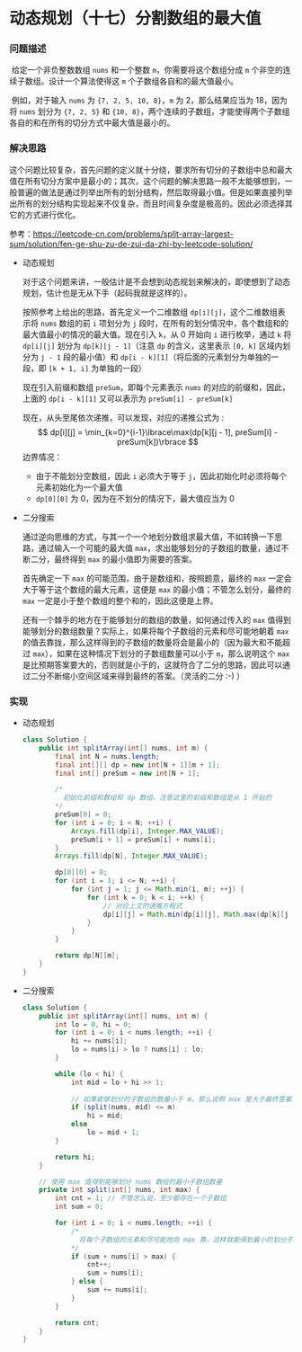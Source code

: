 # 动态规划（十七）分割数组的最大值

### 问题描述

​	给定一个非负整数数组 `nums` 和一个整数 `m`，你需要将这个数组分成 `m` 个非空的连续子数组。设计一个算法使得这 `m` 个子数组各自和的最大值最小。

​	例如，对于输入 `nums` 为 `{7, 2, 5, 10, 8}`，`m` 为 2，那么结果应当为 18，因为将 `nums`  划分为 `{7, 2, 5}` 和 `{10, 8}`，两个连续的子数组，才能使得两个子数组各自的和在所有的切分方式中最大值是最小的。

### 解决思路

这个问题比较复杂，首先问题的定义就十分绕，要求所有切分的子数组中总和最大值在所有切分方案中是最小的；其次，这个问题的解决思路一般不太能够想到，一般普遍的做法是通过列举出所有的划分结构，然后取得最小值。但是如果直接列举出所有的划分结构实现起来不仅复杂，而且时间复杂度是极高的。因此必须选择其它的方式进行优化。

参考：https://leetcode-cn.com/problems/split-array-largest-sum/solution/fen-ge-shu-zu-de-zui-da-zhi-by-leetcode-solution/

- 动态规划

  对于这个问题来讲，一般估计是不会想到动态规划来解决的，即使想到了动态规划，估计也是无从下手（起码我就是这样的）。

  按照参考上给出的思路，首先定义一个二维数组 `dp[i][j]`，这个二维数组表示将 `nums` 数组的前 `i` 项划分为 `j` 段时，在所有的划分情况中，各个数组和的最大值最小的情况的最大值。现在引入 `k`，从 0 开始向 `i` 进行枚举，通过 `k` 将 `dp[i][j]` 划分为 `dp[k][j - 1]`（注意 `dp` 的含义，这里表示 `[0, k]` 区域内划分为 `j - 1` 段的最小值）和 `dp[i - k][1]`（将后面的元素划分为单独的一段，即 `[k + 1, i]` 为单独的一段）

  现在引入前缀和数组 `preSum`，即每个元素表示 `nums` 的对应的前缀和，因此，上面的 `dp[i - k][1]` 又可以表示为 `preSum[i] - preSum[k]`

  现在，从头至尾依次递推，可以发现，对应的递推公式为 :
  $$
  dp[i][j] = \min_{k=0}^{i-1}\lbrace\max(dp[k][j - 1], preSum[i] - preSum[k])\rbrace
  $$
  边界情况：

  - 由于不能划分空数组，因此 `i` 必须大于等于 `j`，因此初始化时必须将每个元素初始化为一个最大值
  - `dp[0][0]` 为 0，因为在不划分的情况下，最大值应当为 0

- 二分搜索

  通过逆向思维的方式，与其一个一个地划分数组求最大值，不如转换一下思路，通过输入一个可能的最大值 `max`，求出能够划分的子数组的数量，通过不断二分，最终得到 `max` 的最小值即为需要的答案。

  首先确定一下 `max` 的可能范围，由于是数组和，按照题意，最终的 `max` 一定会大于等于这个数组的最大元素，这便是 `max` 的最小值；不管怎么划分，最终的 `max` 一定是小于整个数组的整个和的，因此这便是上界。

  还有一个棘手的地方在于能够划分的数组的数量，如何通过传入的 `max` 值得到能够划分的数组数量？实际上，如果将每个子数组的元素和尽可能地朝着 `max` 的值去靠拢，那么这样得到的子数组的数量将会是最小的（因为最大和不能超过 `max`），如果在这种情况下划分的子数组数量可以小于 `m`，那么说明这个 `max` 是比预期答案要大的，否则就是小于的，这就符合了二分的思路，因此可以通过二分不断缩小空间区域来得到最终的答案。（灵活的二分 :-) ）

### 实现

- 动态规划

  ```java
  class Solution {
      public int splitArray(int[] nums, int m) {
          final int N = nums.length;
          final int[][] dp = new int[N + 1][m + 1];
          final int[] preSum = new int[N + 1];
  
          /*
          	初始化前缀和数组和 dp 数组，注意这里的前缀和数组是从 1 开始的
          */
          preSum[0] = 0;
          for (int i = 0; i < N; ++i) {
              Arrays.fill(dp[i], Integer.MAX_VALUE);
              preSum[i + 1] = preSum[i] + nums[i];
          }
          Arrays.fill(dp[N], Integer.MAX_VALUE);
  
          dp[0][0] = 0;
          for (int i = 1; i <= N; ++i) {
              for (int j = 1; j <= Math.min(i, m); ++j) {
                  for (int k = 0; k < i; ++k) {
                      // 对应上文的递推方程式
                      dp[i][j] = Math.min(dp[i][j], Math.max(dp[k][j - 1], preSum[i] - preSum[k]));
                  }
              }
          }
  
          return dp[N][m];
      }
  }
  ```

  

- 二分搜索

  ```java
  class Solution {
      public int splitArray(int[] nums, int m) {
          int lo = 0, hi = 0;
          for (int i = 0; i < nums.length; ++i) {
              hi += nums[i];
              lo = nums[i] > lo ? nums[i] : lo;
          }
  
          while (lo < hi) {
              int mid = lo + hi >> 1;
              
              // 如果能够划分的子数组的数量小于 m，那么说明 max 是大于最终答案的
              if (split(nums, mid) <= m) 
                  hi = mid;
              else 
                  lo = mid + 1;
          }
  
          return hi;
      }
  
      // 使用 max 值得到能够划分 nums 数组的最小子数组数量
      private int split(int[] nums, int max) {
          int cnt = 1; // 不管怎么说，至少都存在一个子数组
          int sum = 0;
  
          for (int i = 0; i < nums.length; ++i) {
              /*
              	将每个子数组的元素和尽可能地向 max 靠，这样就能得到最小的划分子数组的数量 
              */
              if (sum + nums[i] > max) {
                  cnt++;
                  sum = nums[i];
              } else {
                  sum += nums[i];
              }
          }
  
          return cnt;
      }
  }
  ```

  


